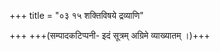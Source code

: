 +++
title = "०३ १५ शक्तिविषये द्रव्याणि"

+++
+++(सम्पादकटिप्पनी- इदं सूत्रम् अग्रिमे व्याख्यातम् ।)+++
